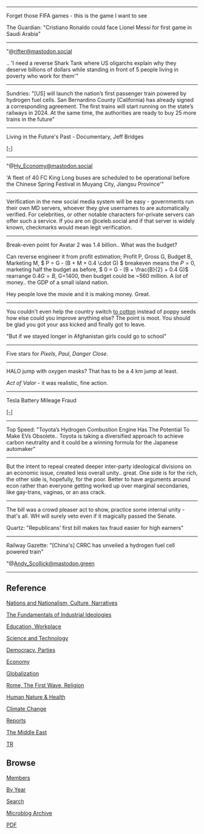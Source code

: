 
---

Forget those FIFA games - this is the game I want to see

The Guardian: "Cristiano Ronaldo could face Lionel Messi for first
game in Saudi Arabia"

---

"@rifter@mastodon.social

.. 'I need a reverse Shark Tank where US oligarchs explain why they
deserve billions of dollars while standing in front of 5 people living
in poverty who work for them'"

---

Sundries: "[US] will launch the nation’s first passenger train powered
by hydrogen fuel cells. San Bernardino County (California) has already
signed a corresponding agreement. The first trains will start running
on the state’s railways in 2024. At the same time, the authorities are
ready to buy 25 more trains in the future"

---

Living in the Future's Past - Documentary, Jeff Bridges 

[[-]](https://youtu.be/ZJV0Kx7oGxU)

---

"@Hy_Economy@mastodon.social

'A fleet of 40 FC King Long buses are scheduled to be operational
before the Chinese Spring Festival in Muyang City, Jiangsu Province'"

---

Verification in the new social media system will be easy - governments
run their own MD servers, whoever they give usernames to are
automatically verified. For celebrities, or other notable characters
for-private servers can offer such a service. If you are on
@celeb.social and if that server is widely known, checkmarks would
mean legit verification.

---

Break-even point for Avatar 2 was 1.4 billion.. What was the budget?

Can reverse engineer it from profit estimation; Profit P, Gross G,
Budget B, Marketing M, $ P = G - (B + M + 0.4 \cdot G) $ breakeven
means the $P=0$, marketing half the budget as before, $ 0 = G - (B +
\frac{B}{2} + 0.4 G)$ rearrange $0.4 G = B$, G=1400, then budget could
be ~560 million. A *lot* of money.. the GDP of a small island nation.

Hey people love the movie and it is making money. Great.

---

You couldn't even help the country switch [to cotton](2023/01/little-america-chandrasekaran.html#cotton)
instead of poppy seeds how else could you improve anything else? The
point is moot. You should be glad you got your ass kicked and finally got to
leave.

"But if we stayed longer in Afghanistan girls could go to school"

---

Five stars for *Pixels*, *Paul*, *Danger Close*.

---

HALO jump with oxygen masks? That has to be a 4 km jump at least.

*Act of Valor* - it was realistic, fine action.

---

Tesla Battery Mileage Fraud

[[-]](https://gotmusked.com/content/fudging-evs-battery-mileage/)

---

Top Speed: "Toyota’s Hydrogen Combustion Engine Has The Potential To
Make EVs Obsolete.. Toyota is taking a diversified approach to achieve
carbon neutrality and it could be a winning formula for the Japanese
automaker"

---

But the intent to repeal created deeper inter-party ideological
divisions on an economic issue, created less overall
unity.. great. One side is for the rich, the other side is, hopefully,
for the poor. Better to have arguments around econ rather than
everyone getting worked up over marginal secondaries, like gay-trans,
vaginas, or an ass crack.

---

The bill was a crowd pleaser act to show, practice some internal unity - 
that's all. WH will surely veto even if it magically passed the Senate.

Quartz: "Republicans’ first bill makes tax fraud easier for high earners"

---

Railway Gazette: "[China's] CRRC has unveiled a hydrogen fuel cell
powered train"

"@Andy_Scollick@mastodon.green

---

## Reference

[Nations and Nationalism, Culture, Narratives](2013/02/nations-and-nationalism.html)

[The Fundamentals of Industrial Ideologies](2011/04/fundamentals-of-industrial-ideologies.html)

[Education, Workplace](2017/09/education-workplace.html)

[Science and Technology](2018/09/science-technology.html)

[Democracy, Parties](2016/11/democracy.html)

[Economy](2018/05/economy.html)

[Globalization](2018/09/globalization.html)

[Rome, The First Wave, Religion](2017/12/rome.html)

[Human Nature & Health](2020/07/human-nature.html)

[Climate Change](2018/12/climate.html)

[Reports](2019/05/reports.html)

[The Middle East](2019/07/middleeast.html)

[TR](../tr)

## Browse

[Members](2022/08/members.html)

[By Year](years.html)

[Search](search.html)

[Microblog Archive](mbl/index.html)

[PDF](https://drive.google.com/uc?export=view&id=1FSi-1MnqXVq_PVTEXzzflwN8-7h92N_R)




